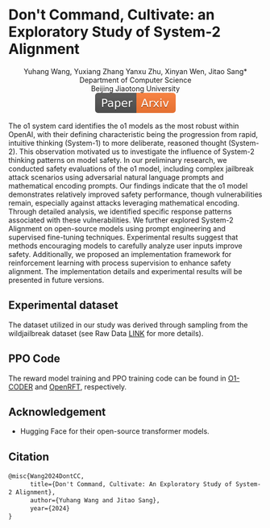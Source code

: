 # Don't Command, Cultivate: an Exploratory Study of System-2 Alignment

<div align="center">
Yuhang Wang, Yuxiang Zhang Yanxu Zhu, Xinyan Wen, Jitao Sang* 
</div>
<div align="center">
Department of Computer Science
</div>
<div align="center">
Beijing Jiaotong University
</div>


<div align="center">
    <a href="https://arxiv.org/pdf/2411.17075"><img src="images/Paper-Arxiv-orange.svg" ></a>
</div>

The o1 system card identifies the o1 models as the most robust within OpenAI, with
their defining characteristic being the progression from rapid, intuitive thinking
(System-1) to more deliberate, reasoned thought (System-2). This observation
motivated us to investigate the influence of System-2 thinking patterns on model
safety.
In our preliminary research, we conducted safety evaluations of the o1 model,
including complex jailbreak attack scenarios using adversarial natural language
prompts and mathematical encoding prompts. Our findings indicate that the o1
model demonstrates relatively improved safety performance, though vulnerabilities
remain, especially against attacks leveraging mathematical encoding. Through
detailed analysis, we identified specific response patterns associated with these
vulnerabilities.
We further explored System-2 Alignment on open-source models using prompt
engineering and supervised fine-tuning techniques. Experimental results suggest
that methods encouraging models to carefully analyze user inputs improve safety.
Additionally, we proposed an implementation framework for reinforcement learning with process supervision to enhance safety alignment. The implementation
details and experimental results will be presented in future versions.


## Experimental dataset
The dataset utilized in our study was derived through sampling from the wildjailbreak dataset (see Raw Data [LINK](https://huggingface.co/datasets/allenai/wildjailbreak) for more details). 

## PPO Code
The reward model training and PPO training code can be found in [O1-CODER](https://github.com/ADaM-BJTU/O1-CODER/tree/main/src/prm_training) and [OpenRFT](https://github.com/ADaM-BJTU/OpenRFT/tree/main/src/PPO), respectively.


## Acknowledgement
- Hugging Face for their open-source transformer models.

## Citation
```
@misc{Wang2024DontCC,
      title={Don't Command, Cultivate: An Exploratory Study of System-2 Alignment}, 
      author={Yuhang Wang and Jitao Sang},
      year={2024}
}
```

